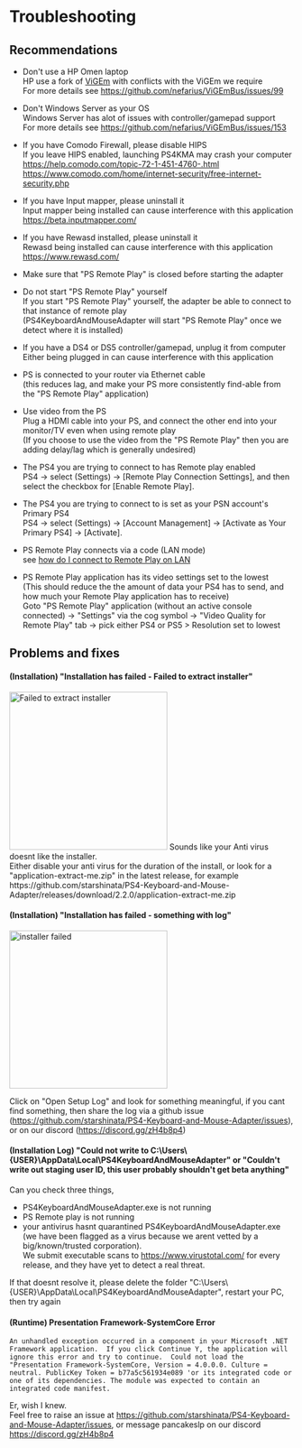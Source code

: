 # Troubleshooting


## Recommendations

* Don't use a HP Omen laptop<br>
  HP use a fork of [ViGEm](https://github.com/nefarius/ViGEmBus) with conflicts with the ViGEm we require<br>
  For more details see https://github.com/nefarius/ViGEmBus/issues/99

* Don't Windows Server as your OS<br>
  Windows Server has alot of issues with controller/gamepad support <br>
  For more details see https://github.com/nefarius/ViGEmBus/issues/153

* If you have Comodo Firewall, please disable HIPS <br>
  If you leave HIPS enabled, launching PS4KMA may crash your computer <br>
  https://help.comodo.com/topic-72-1-451-4760-.html <br>
  https://www.comodo.com/home/internet-security/free-internet-security.php
  
* If you have Input mapper, please uninstall it <br>
  Input mapper being installed can cause interference with this application  <br>
  https://beta.inputmapper.com/  

* If you have Rewasd installed, please uninstall it <br>
  Rewasd being installed can cause interference with this application  <br>
  https://www.rewasd.com/
    
* Make sure that "PS Remote Play" is closed before starting the adapter

* Do not start "PS Remote Play" yourself <br>
  If you start "PS Remote Play" yourself, the adapter be able to connect to that instance of remote play <br>
  (PS4KeyboardAndMouseAdapter will start "PS Remote Play" once we detect where it is installed)  

* If you have a DS4 or DS5 controller/gamepad, unplug it from computer <br>
  Either being plugged in can cause interference with this application
  
* PS is connected to your router via Ethernet cable <br>
  (this reduces lag, and make your PS more consistently find-able from the "PS Remote Play" application)

* Use video from the PS <br>
  Plug a HDMI cable into your PS, and connect the other end into your monitor/TV even when using remote play <br>
  (If you choose to use the video from the "PS Remote Play" then you are adding delay/lag which is generally undesired)

* The PS4 you are trying to connect to has Remote play enabled <br>
  PS4 ->  select (Settings) -> [Remote Play Connection Settings], and then select the checkbox for [Enable Remote Play].

* The PS4 you are trying to connect to is set as your PSN account's Primary PS4 <br>
  PS4 -> select (Settings) -> [Account Management] -> [Activate as Your Primary PS4] -> [Activate].

* PS Remote Play connects via a code (LAN mode) <br>
  see [how do I connect to Remote Play on LAN](how%20do%20I%20connect%20to%20Remote%20Play%20on%20LAN.md)

* PS Remote Play application has its video settings set to the lowest <br>
  (This should reduce the the amount of data your PS4 has to send, and how much your Remote Play application has to receive) <br>
  Goto "PS Remote Play" application (without an active console connected) -> "Settings" via the cog symbol -> "Video Quality for Remote Play" tab -> pick either PS4 or PS5 > Resolution set to lowest


## Problems and fixes
#### (Installation) "Installation has failed - Failed to extract installer"
<img src="squirrel-installer-failed-to-extract.png" alt="Failed to extract installer" width="280px"/>
Sounds like your Anti virus doesnt like the installer. <br>
Either disable your anti virus for the duration of the install, or look for a "application-extract-me.zip" in the latest release, for example  https://github.com/starshinata/PS4-Keyboard-and-Mouse-Adapter/releases/download/2.2.0/application-extract-me.zip


#### (Installation) "Installation has failed - something with log"
<img src="squirrel-installer-failed.png" alt="installer failed" width="280px"/>

Click on "Open Setup Log" and look for something meaningful, if you cant find something, then share the log via a github issue (https://github.com/starshinata/PS4-Keyboard-and-Mouse-Adapter/issues), or on our discord (https://discord.gg/zH4b8p4)


#### (Installation Log) "Could not write to C:\Users\\{USER}\AppData\Local\PS4KeyboardAndMouseAdapter" or "Couldn't write out staging user ID, this user probably shouldn't get beta anything"
Can you check three things,
* PS4KeyboardAndMouseAdapter.exe is not running
* PS Remote play is not running
* your antivirus hasnt quarantined PS4KeyboardAndMouseAdapter.exe (we have been flagged as a virus because we arent vetted by a big/known/trusted corporation). <br> We submit executable scans to https://www.virustotal.com/ for every release, and they have yet to detect a real threat.

If that doesnt resolve it, please delete the folder "C:\Users\\{USER}\AppData\Local\PS4KeyboardAndMouseAdapter", restart your PC, then try again


#### (Runtime) Presentation Framework-SystemCore Error
`An unhandled exception occurred in a component in your Microsoft .NET Framework application.  If you click Continue Y, the application will ignore this error and try to continue.  Could not load the "Presentation Framework-SystemCore, Version = 4.0.0.0. Culture = neutral. PublicKey Token = b77a5c561934e089 'or its integrated code or one of its dependencies. The module was expected to contain an integrated code manifest.`

Er, wish I knew. <br>
Feel free to raise an issue at https://github.com/starshinata/PS4-Keyboard-and-Mouse-Adapter/issues, or message pancakeslp on our discord https://discord.gg/zH4b8p4
